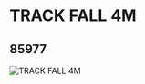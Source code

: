 # TRACK FALL 4M
## 85977
![TRACK FALL 4M](https://lc-www-live-s.legocdn.com/media/bricks/5/2/4655337.jpg)